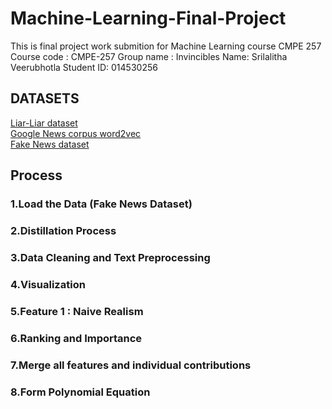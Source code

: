 # Machine-Learning-Final-Project

This is final project work submition for Machine Learning course CMPE 257
Course code : CMPE-257
Group name : Invincibles
Name: Srilalitha Veerubhotla
Student ID: 014530256

## DATASETS 
[Liar-Liar dataset](https://drive.google.com/open?id=1y3yYF5HHPhH7SyaPwPU9H5HApJzevsFK)<br>
[Google News corpus word2vec](https://s3.amazonaws.com/dl4j-distribution/GoogleNews-vectors-negative300.bin.gz)<br>
[Fake News dataset](https://www.kaggle.com/manasvik/spam-check/data)<br>

## Process
### 1.Load the Data (Fake News Dataset)
### 2.Distillation Process
### 3.Data Cleaning and Text Preprocessing
### 4.Visualization
### 5.Feature 1 : Naive Realism
### 6.Ranking and Importance
### 7.Merge all features and individual contributions
### 8.Form Polynomial Equation
